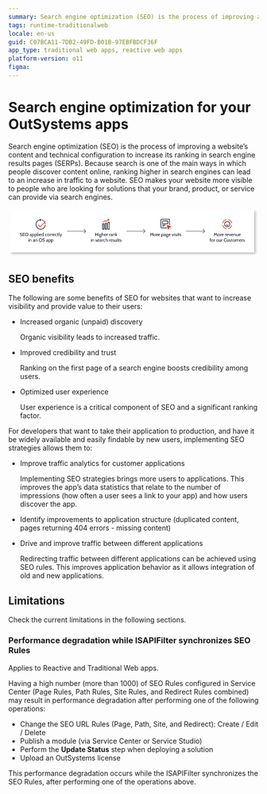 ```yaml
---
summary: Search engine optimization (SEO) is the process of improving a website’s content and technical configuration to increase its ranking in search engine results pages (SERPs).
tags: runtime-traditionalweb
locale: en-us
guid: C07BCA11-7DB2-49FD-B01B-97EBFBDCF36F
app_type: traditional web apps, reactive web apps
platform-version: o11
figma:
---
```


# Search engine optimization for your OutSystems apps 

Search engine optimization (SEO) is the process of improving a website’s content and technical configuration to increase its ranking in search engine results pages (SERPs). Because search is one of the main ways in which people discover content online, ranking higher in search engines can lead to an increase in traffic to a website. SEO makes your website more visible to people who are looking for solutions that your brand, product, or service can provide via search engines. 

![SEO process and benefits](images/seo-process-diag.png)  

## SEO benefits

The following are some benefits of SEO for websites that want to increase visibility and provide value to their users:
* Increased organic (unpaid) discovery 

    Organic visibility leads to increased traffic.

* Improved credibility and trust 

    Ranking on the first page of a search engine boosts credibility among users.

* Optimized user experience

    User experience is a critical component of SEO and a significant ranking factor. 

For developers that want to take their application to production, and have it be widely available and easily findable by new users, implementing SEO strategies allows them to:

* Improve traffic analytics for customer applications

    Implementing SEO strategies brings more users to applications. This improves the app’s data statistics that relate to the number of impressions (how often a user sees a link to your app) and how users discover the app.

* Identify improvements to application structure (duplicated content, pages returning 404 errors - missing content)

* Drive and improve traffic between different applications

    Redirecting traffic between different applications can be achieved using SEO rules. This improves application behavior as it allows integration of old and new applications.

## Limitations

Check the current limitations in the following sections.

### Performance degradation while ISAPIFilter synchronizes SEO Rules

<div class="info" markdown="1">

Applies to Reactive and Traditional Web apps.

</div>

Having a high number (more than 1000) of SEO Rules configured in Service Center (Page Rules, Path Rules, Site Rules, and Redirect Rules combined) may result in performance degradation after performing one of the following operations:

* Change the SEO URL Rules (Page, Path, Site, and Redirect): Create / Edit / Delete
* Publish a module (via Service Center or Service Studio)
* Perform the **Update Status** step when deploying a solution
* Upload an OutSystems license  

This performance degradation occurs while the ISAPIFilter synchronizes the SEO Rules, after performing one of the operations above.
